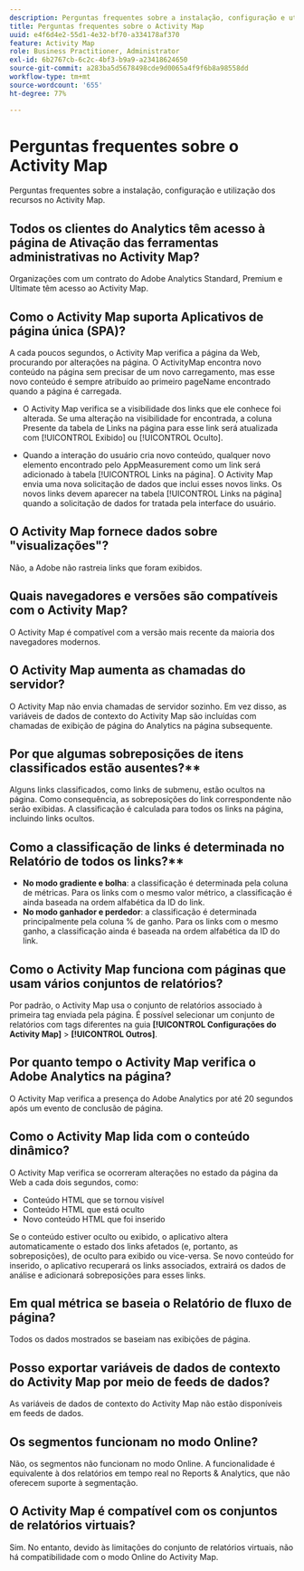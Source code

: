 ```yaml
---
description: Perguntas frequentes sobre a instalação, configuração e utilização dos recursos no Activity Map.
title: Perguntas frequentes sobre o Activity Map
uuid: e4f6d4e2-55d1-4e32-bf70-a334178af370
feature: Activity Map
role: Business Practitioner, Administrator
exl-id: 6b2767cb-6c2c-4bf3-b9a9-a23418624650
source-git-commit: a283ba5d5678498cde9d0065a4f9f6b8a98558dd
workflow-type: tm+mt
source-wordcount: '655'
ht-degree: 77%

---
```


# Perguntas frequentes sobre o Activity Map

Perguntas frequentes sobre a instalação, configuração e utilização dos recursos no Activity Map.

## Todos os clientes do Analytics têm acesso à página de Ativação das ferramentas administrativas no Activity Map?

Organizações com um contrato do Adobe Analytics Standard, Premium e Ultimate têm acesso ao Activity Map.

## Como o Activity Map suporta Aplicativos de página única (SPA)?

A cada poucos segundos, o Activity Map verifica a página da Web, procurando por alterações na página. O ActivityMap encontra novo conteúdo na página sem precisar de um novo carregamento, mas esse novo conteúdo é sempre atribuído ao primeiro pageName encontrado quando a página é carregada.

* O Activity Map verifica se a visibilidade dos links que ele conhece foi alterada. Se uma alteração na visibilidade for encontrada, a coluna Presente da tabela de Links na página para esse link será atualizada com [!UICONTROL Exibido] ou [!UICONTROL Oculto].

* Quando a interação do usuário cria novo conteúdo, qualquer novo elemento encontrado pelo AppMeasurement como um link será adicionado à tabela [!UICONTROL Links na página]. O Activity Map envia uma nova solicitação de dados que inclui esses novos links. Os novos links devem aparecer na tabela [!UICONTROL Links na página] quando a solicitação de dados for tratada pela interface do usuário.


## O Activity Map fornece dados sobre &quot;visualizações&quot;?

Não, a Adobe não rastreia links que foram exibidos.

## Quais navegadores e versões são compatíveis com o Activity Map?

O Activity Map é compatível com a versão mais recente da maioria dos navegadores modernos.

## O Activity Map aumenta as chamadas do servidor?

O Activity Map não envia chamadas de servidor sozinho. Em vez disso, as variáveis de dados de contexto do Activity Map são incluídas com chamadas de exibição de página do Analytics na página subsequente.

## Por que algumas sobreposições de itens classificados estão ausentes?**

Alguns links classificados, como links de submenu, estão ocultos na página. Como consequência, as sobreposições do link correspondente não serão exibidas. A classificação é calculada para todos os links na página, incluindo links ocultos.

## Como a classificação de links é determinada no Relatório de todos os links?**

* **No modo gradiente e bolha**: a classificação é determinada pela coluna de métricas. Para os links com o mesmo valor métrico, a classificação é ainda baseada na ordem alfabética da ID do link.
* **No modo ganhador e perdedor**: a classificação é determinada principalmente pela coluna % de ganho. Para os links com o mesmo ganho, a classificação ainda é baseada na ordem alfabética da ID do link.

## Como o Activity Map funciona com páginas que usam vários conjuntos de relatórios?

Por padrão, o Activity Map usa o conjunto de relatórios associado à primeira tag enviada pela página. É possível selecionar um conjunto de relatórios com tags diferentes na guia **[!UICONTROL Configurações do Activity Map]** > **[!UICONTROL Outros]**.

## Por quanto tempo o Activity Map verifica o Adobe Analytics na página?

O Activity Map verifica a presença do Adobe Analytics por até 20 segundos após um evento de conclusão de página.

## Como o Activity Map lida com o conteúdo dinâmico?

O Activity Map verifica se ocorreram alterações no estado da página da Web a cada dois segundos, como:

* Conteúdo HTML que se tornou visível
* Conteúdo HTML que está oculto
* Novo conteúdo HTML que foi inserido

Se o conteúdo estiver oculto ou exibido, o aplicativo altera automaticamente o estado dos links afetados (e, portanto, as sobreposições), de oculto para exibido ou vice-versa. Se novo conteúdo for inserido, o aplicativo recuperará os links associados, extrairá os dados de análise e adicionará sobreposições para esses links.

## Em qual métrica se baseia o Relatório de fluxo de página?

Todos os dados mostrados se baseiam nas exibições de página.

## Posso exportar variáveis de dados de contexto do Activity Map por meio de feeds de dados?

As variáveis de dados de contexto do Activity Map não estão disponíveis em feeds de dados.

## Os segmentos funcionam no modo Online?

Não, os segmentos não funcionam no modo Online. A funcionalidade é equivalente à dos relatórios em tempo real no Reports &amp; Analytics, que não oferecem suporte à segmentação.

## O Activity Map é compatível com os conjuntos de relatórios virtuais?

Sim. No entanto, devido às limitações do conjunto de relatórios virtuais, não há compatibilidade com o modo Online do Activity Map.
